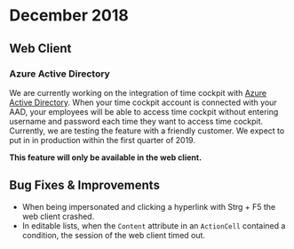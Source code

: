 # December 2018

## Web Client

### Azure Active Directory

We are currently working on the integration of time cockpit with [Azure Active Directory](https://docs.microsoft.com/en-us/azure/active-directory/fundamentals/active-directory-whatis). When your time cockpit account is connected with your AAD, your employees will be able to access time cockpit without entering username and password each time they want to access time cockpit. Currently, we are testing the feature with a friendly customer. We expect to put in in production within the first quarter of 2019. 

**This feature will only be available in the web client.**

## Bug Fixes & Improvements
* When being impersonated and clicking a hyperlink with Strg + F5 the web client crashed.
* In editable lists, when the `Content` attribute in an `ActionCell` contained a condition, the session of the web client timed out.
